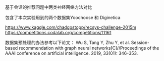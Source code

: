 基于会话的推荐问题中两类神经网络方法对比

包含了本次实验用到的两个数据集Yoochoose 和 Diginetica

https://www.kaggle.com/chadgostopp/recsys-challenge-2015m
https://competitions.codalab.org/competitions/11161

数据集预处理的办法参考以下论文：
Wu S, Tang Y, Zhu Y, et al. Session-based recommendation with graph neural networks[C]//Proceedings of the AAAI conference on artificial intelligence. 2019, 33(01): 346-353.
